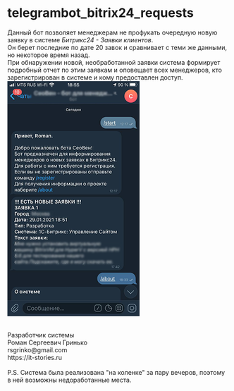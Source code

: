 # telegrambot_bitrix24_requests
Данный бот позволяет менеджерам не профукать очередную новую заявку в системе <i>Битрикс24 - Заявки клиентов</i>.<br>
Он берет последние по дате 20 завок и сравнивает с теми же данными, но некоторое время назад.<br>
При обнаружении новой, необработанной заявки система формирует подробный отчет по этим заявкам и оповещает всех менеджеров, кто зарегистрирован в системе и кому предоставлен доступ.<br>
![alt text](screen.png "Телеграм бот")

<br>
Разработчик системы<br>
Роман Сергеевич Гринько<br>
rsgrinko@gmail.com<br>
https://it-stories.ru<br>
<br>
P.S. Система была реализована "на коленке" за пару вечеров, поэтому в ней возможны недоработанные места.

